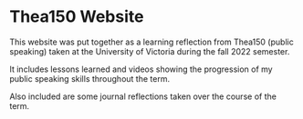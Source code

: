 # Thea150 Website

This website was put together as a learning reflection from Thea150 (public speaking) taken at the University of Victoria during the fall 2022 semester.

It includes lessons learned and videos showing the progression of my public speaking skills throughout the term.

Also included are some journal reflections taken over the course of the term.
